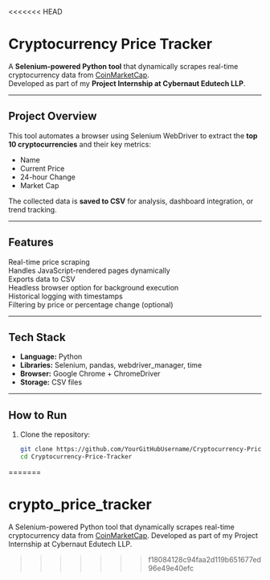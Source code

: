 <<<<<<< HEAD
# Cryptocurrency Price Tracker

A **Selenium-powered Python tool** that dynamically scrapes real-time cryptocurrency data from [CoinMarketCap](https://coinmarketcap.com/).  
Developed as part of my **Project Internship at Cybernaut Edutech LLP**.

---

## Project Overview
This tool automates a browser using Selenium WebDriver to extract the **top 10 cryptocurrencies** and their key metrics:
- Name  
- Current Price  
- 24-hour Change  
- Market Cap  

The collected data is **saved to CSV** for analysis, dashboard integration, or trend tracking.

---

## Features
Real-time price scraping  
Handles JavaScript-rendered pages dynamically  
Exports data to CSV  
Headless browser option for background execution  
Historical logging with timestamps  
Filtering by price or percentage change (optional)  

---

## Tech Stack
- **Language:** Python  
- **Libraries:** Selenium, pandas, webdriver_manager, time  
- **Browser:** Google Chrome + ChromeDriver  
- **Storage:** CSV files  

---

## How to Run
1. Clone the repository:
   ```bash
   git clone https://github.com/YourGitHubUsername/Cryptocurrency-Price-Tracker.git
   cd Cryptocurrency-Price-Tracker
=======
# crypto_price_tracker
A Selenium-powered Python tool that dynamically scrapes real-time cryptocurrency data from [CoinMarketCap](https://coinmarketcap.com/).   Developed as part of my Project Internship at Cybernaut Edutech LLP.
>>>>>>> f18084128c94faa2d119b651677ed96e49e40efc
